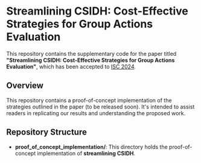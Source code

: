 # Streamlining CSIDH: Cost-Effective Strategies for Group Actions Evaluation

This repository contains the supplementary code for the paper titled **"Streamlining CSIDH: Cost-Effective Strategies for Group Actions Evaluation"**, which has been accepted to [ISC 2024](https://isc24.cs.gmu.edu/).

## Overview

This repository contains a proof-of-concept implementation of the strategies outlined in the paper (to be released soon). It's intended to assist readers in replicating our results and understanding the proposed work.

## Repository Structure

- **proof_of_concept_implementation/**: This directory holds the proof-of-concept implementation of **streamlining CSIDH**.

